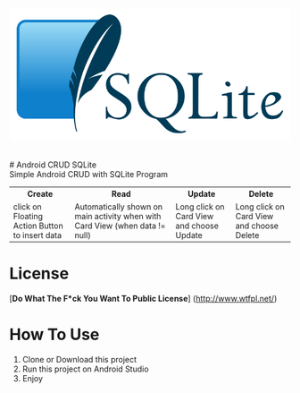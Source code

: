 <p align="center">
  <img src="https://github.com/Stevanus-Christian/Android-CRUD-SQLite/blob/main/SQLite370.svg">
</p>
<br>
# Android CRUD SQLite
<br>
Simple Android CRUD with SQLite Program
<br>
<table style="width:100%">
  <tr>
    <th>Create</th>
    <th>Read</th>
    <th>Update</th>
    <th>Delete</th>
  </tr>
  <tr>
    <td>click on Floating Action Button to insert data</td>
    <td>Automatically shown on main activity when with Card View (when data != null)</td>
    <td>Long click on Card View and choose Update</td>
    <td>Long click on Card View and choose Delete</td>
  </tr>
</table>

# License
[<b>Do What The F*ck You Want To Public License</b>] (http://www.wtfpl.net/)

# How To Use
1. Clone or Download this project
2. Run this project on Android Studio
3. Enjoy
